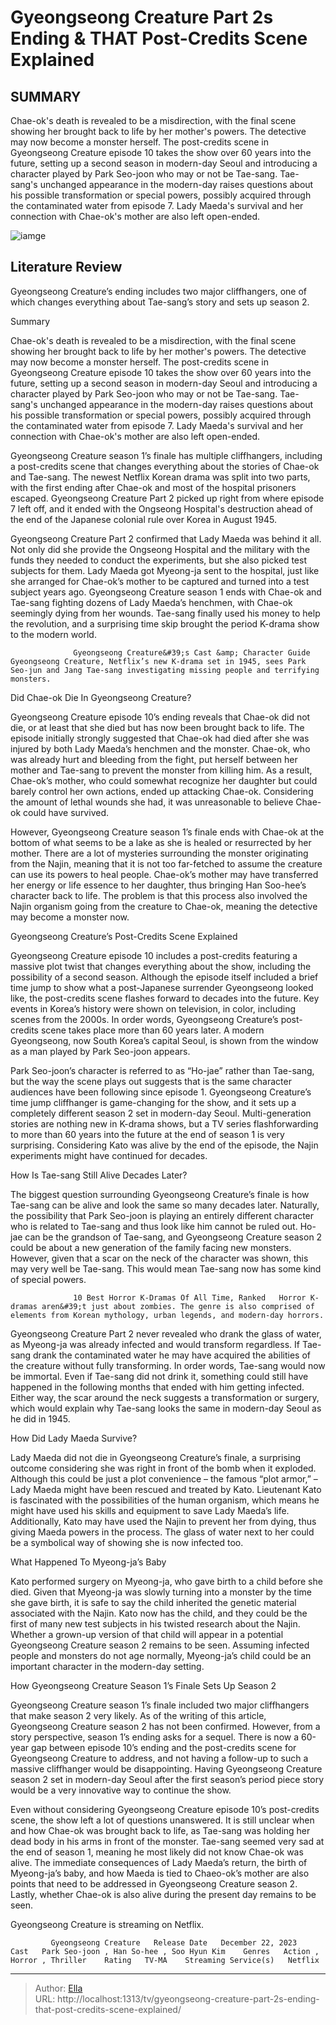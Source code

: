 # Gyeongseong Creature Part 2s Ending &amp; THAT Post-Credits Scene Explained


## SUMMARY 



  Chae-ok&#39;s death is revealed to be a misdirection, with the final scene showing her brought back to life by her mother&#39;s powers. The detective may now become a monster herself.   The post-credits scene in Gyeongseong Creature episode 10 takes the show over 60 years into the future, setting up a second season in modern-day Seoul and introducing a character played by Park Seo-joon who may or not be Tae-sang.   Tae-sang&#39;s unchanged appearance in the modern-day raises questions about his possible transformation or special powers, possibly acquired through the contaminated water from episode 7. Lady Maeda&#39;s survival and her connection with Chae-ok&#39;s mother are also left open-ended.  

![iamge](https://static1.srcdn.com/wordpress/wp-content/uploads/2024/01/gyeongseong-creature-part-2-s-ending-that-post-credits-scene-explained.jpg)

## Literature Review
Gyeongseong Creature’s ending includes two major cliffhangers, one of which changes everything about Tae-sang’s story and sets up season 2.





Summary

  Chae-ok&#39;s death is revealed to be a misdirection, with the final scene showing her brought back to life by her mother&#39;s powers. The detective may now become a monster herself.   The post-credits scene in Gyeongseong Creature episode 10 takes the show over 60 years into the future, setting up a second season in modern-day Seoul and introducing a character played by Park Seo-joon who may or not be Tae-sang.   Tae-sang&#39;s unchanged appearance in the modern-day raises questions about his possible transformation or special powers, possibly acquired through the contaminated water from episode 7. Lady Maeda&#39;s survival and her connection with Chae-ok&#39;s mother are also left open-ended.  







Gyeongseong Creature season 1’s finale has multiple cliffhangers, including a post-credits scene that changes everything about the stories of Chae-ok and Tae-sang. The newest Netflix Korean drama was split into two parts, with the first ending after Chae-ok and most of the hospital prisoners escaped. Gyeongseong Creature Part 2 picked up right from where episode 7 left off, and it ended with the Ongseong Hospital&#39;s destruction ahead of the end of the Japanese colonial rule over Korea in August 1945.

Gyeongseong Creature Part 2 confirmed that Lady Maeda was behind it all. Not only did she provide the Ongseong Hospital and the military with the funds they needed to conduct the experiments, but she also picked test subjects for them. Lady Maeda got Myeong-ja sent to the hospital, just like she arranged for Chae-ok’s mother to be captured and turned into a test subject years ago. Gyeongseong Creature season 1 ends with Chae-ok and Tae-sang fighting dozens of Lady Maeda’s henchmen, with Chae-ok seemingly dying from her wounds. Tae-sang finally used his money to help the revolution, and a surprising time skip brought the period K-drama show to the modern world.




                  Gyeongseong Creature&#39;s Cast &amp; Character Guide   Gyeongseong Creature, Netflix’s new K-drama set in 1945, sees Park Seo-jun and Jang Tae-sang investigating missing people and terrifying monsters.    


 Did Chae-ok Die In Gyeongseong Creature? 
         

Gyeongseong Creature episode 10’s ending reveals that Chae-ok did not die, or at least that she died but has now been brought back to life. The episode initially strongly suggested that Chae-ok had died after she was injured by both Lady Maeda’s henchmen and the monster. Chae-ok, who was already hurt and bleeding from the fight, put herself between her mother and Tae-sang to prevent the monster from killing him. As a result, Chae-ok’s mother, who could somewhat recognize her daughter but could barely control her own actions, ended up attacking Chae-ok. Considering the amount of lethal wounds she had, it was unreasonable to believe Chae-ok could have survived.




However, Gyeongseong Creature season 1’s finale ends with Chae-ok at the bottom of what seems to be a lake as she is healed or resurrected by her mother. There are a lot of mysteries surrounding the monster originating from the Najin, meaning that it is not too far-fetched to assume the creature can use its powers to heal people. Chae-ok’s mother may have transferred her energy or life essence to her daughter, thus bringing Han Soo-hee’s character back to life. The problem is that this process also involved the Najin organism going from the creature to Chae-ok, meaning the detective may become a monster now.



 Gyeongseong Creature’s Post-Credits Scene Explained 
          

Gyeongseong Creature episode 10 includes a post-credits featuring a massive plot twist that changes everything about the show, including the possibility of a second season. Although the episode itself included a brief time jump to show what a post-Japanese surrender Gyeongseong looked like, the post-credits scene flashes forward to decades into the future. Key events in Korea’s history were shown on television, in color, including scenes from the 2000s. In order words, Gyeongseong Creature’s post-credits scene takes place more than 60 years later. A modern Gyeongseong, now South Korea’s capital Seoul, is shown from the window as a man played by Park Seo-joon appears.




Park Seo-joon’s character is referred to as “Ho-jae” rather than Tae-sang, but the way the scene plays out suggests that is the same character audiences have been following since episode 1. Gyeongseong Creature’s time jump cliffhanger is game-changing for the show, and it sets up a completely different season 2 set in modern-day Seoul. Multi-generation stories are nothing new in K-drama shows, but a TV series flashforwarding to more than 60 years into the future at the end of season 1 is very surprising. Considering Kato was alive by the end of the episode, the Najin experiments might have continued for decades.



 How Is Tae-sang Still Alive Decades Later? 
          

The biggest question surrounding Gyeongseong Creature’s finale is how Tae-sang can be alive and look the same so many decades later. Naturally, the possibility that Park Seo-joon is playing an entirely different character who is related to Tae-sang and thus look like him cannot be ruled out. Ho-jae can be the grandson of Tae-sang, and Gyeongseong Creature season 2 could be about a new generation of the family facing new monsters. However, given that a scar on the neck of the character was shown, this may very well be Tae-sang. This would mean Tae-sang now has some kind of special powers.




                  10 Best Horror K-Dramas Of All Time, Ranked   Horror K-dramas aren&#39;t just about zombies. The genre is also comprised of elements from Korean mythology, urban legends, and modern-day horrors.    

Gyeongseong Creature Part 2 never revealed who drank the glass of water, as Myeong-ja was already infected and would transform regardless. If Tae-sang drank the contaminated water he may have acquired the abilities of the creature without fully transforming. In order words, Tae-sang would now be immortal. Even if Tae-sang did not drink it, something could still have happened in the following months that ended with him getting infected. Either way, the scar around the neck suggests a transformation or surgery, which would explain why Tae-sang looks the same in modern-day Seoul as he did in 1945.



 How Did Lady Maeda Survive? 
          




Lady Maeda did not die in Gyeongseong Creature’s finale, a surprising outcome considering she was right in front of the bomb when it exploded. Although this could be just a plot convenience – the famous “plot armor,” – Lady Maeda might have been rescued and treated by Kato. Lieutenant Kato is fascinated with the possibilities of the human organism, which means he might have used his skills and equipment to save Lady Maeda’s life. Additionally, Kato may have used the Najin to prevent her from dying, thus giving Maeda powers in the process. The glass of water next to her could be a symbolical way of showing she is now infected too.



 What Happened To Myeong-ja’s Baby 
          

Kato performed surgery on Myeong-ja, who gave birth to a child before she died. Given that Myeong-ja was slowly turning into a monster by the time she gave birth, it is safe to say the child inherited the genetic material associated with the Najin. Kato now has the child, and they could be the first of many new test subjects in his twisted research about the Najin. Whether a grown-up version of that child will appear in a potential Gyeongseong Creature season 2 remains to be seen. Assuming infected people and monsters do not age normally, Myeong-ja’s child could be an important character in the modern-day setting.






 How Gyeongseong Creature Season 1’s Finale Sets Up Season 2 
          

Gyeongseong Creature season 1’s finale included two major cliffhangers that make season 2 very likely. As of the writing of this article, Gyeongseong Creature season 2 has not been confirmed. However, from a story perspective, season 1’s ending asks for a sequel. There is now a 60-year gap between episode 10’s ending and the post-credits scene for Gyeongseong Creature to address, and not having a follow-up to such a massive cliffhanger would be disappointing. Having Gyeongseong Creature season 2 set in modern-day Seoul after the first season’s period piece story would be a very innovative way to continue the show.

Even without considering Gyeongseong Creature episode 10’s post-credits scene, the show left a lot of questions unanswered. It is still unclear when and how Chae-ok was brought back to life, as Tae-sang was holding her dead body in his arms in front of the monster. Tae-sang seemed very sad at the end of season 1, meaning he most likely did not know Chae-ok was alive. The immediate consequences of Lady Maeda’s return, the birth of Myeong-ja’s baby, and how Maeda is tied to Chaeo-ok’s mother are also points that need to be addressed in Gyeongseong Creature season 2. Lastly, whether Chae-ok is also alive during the present day remains to be seen.






Gyeongseong Creature is streaming on Netflix.




             Gyeongseong Creature   Release Date   December 22, 2023    Cast   Park Seo-joon , Han So-hee , Soo Hyun Kim    Genres   Action , Horror , Thriller    Rating   TV-MA    Streaming Service(s)   Netflix       


---

> Author: [Ella](https://instagram.hk.cn/)  
> URL: http://localhost:1313/tv/gyeongseong-creature-part-2s-ending-that-post-credits-scene-explained/  

